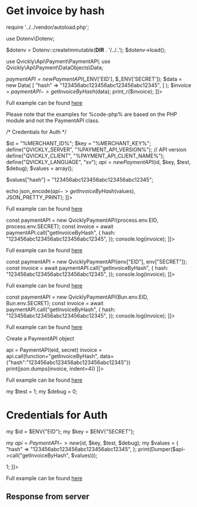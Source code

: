 # Get invoice by hash

<include from="Snippets-PaymentAPI.md" element-id="snippet-header"></include>

<tabs>
    <tab title="%code-json%">
<code-block lang="json">
<![CDATA[
{
    "credentials": {
        "id": "%MERCHANT_ID%",
        "hash": "dad42b0d0bb4c4b0721888e8d4eeeb78d825735387e930fc984828d1a5e362b4a9c271c4db3ca652e72321e99a05f2fbe7e72c722f23678578f51e9b12e3c682",
        "version": "%PAYMENT_API_VERSION%",
        "client": "%PAYMENT_API_CLIENT_NAME%",
        "language": "sv",
        "time": 1714943086.2860212
    },
    "data": {
        "hash": "123456abc123456abc123456abc12345"
    },
    "function": "getInvoiceByHash"
}
]]>
</code-block>
    </tab>

<tab title="%code-php%">
<code-block lang="php">
<![CDATA[
<?php
declare(strict_types=1);

require '../../vendor/autoload.php';

use Dotenv\Dotenv;

$dotenv = Dotenv::createImmutable(__DIR__ . '/../..');
$dotenv->load();

use Qvickly\Api\Payment\PaymentAPI;
use Qvickly\Api\Payment\DataObjects\Data;

$paymentAPI = new PaymentAPI($_ENV['EID'], $_ENV['SECRET']);
$data = new Data(
    [
        "hash" => "123456abc123456abc123456abc12345",
    ]
);
$invoice = $paymentAPI->getInvoiceByHash($data);
print_r($invoice);
]]>
</code-block>

Full example can be found [here](https://github.com/Billmate/qvickly-php-module/blob/main/examples/PaymentAPI/getInvoiceByHash.php)

Please note that the examples for %code-php% are based on the PHP module and not the PaymentAPI class.

</tab>

<tab title="%code-phplegacy%">
<code-block lang="PHP">
<![CDATA[
<?php
include('../PaymentAPI.php');
$test = true;
$debug = false;

/* Credentials for Auth */

$id = "%MERCHANT_ID%";
$key = "%MERCHANT_KEY%";
define("QVICKLY_SERVER", "%PAYMENT_API_VERSION%"); // API version
define("QVICKLY_CLIENT", "%PAYMENT_API_CLIENT_NAME%");
define("QVICKLY_LANGUAGE", "sv");
$api = new PaymentAPI($id, $key, $test, $debug);
$values = array();

$values["hash"] = "123456abc123456abc123456abc12345";

echo json_encode($api->getInvoiceByHash($values), JSON_PRETTY_PRINT);
]]>
</code-block>

Full example can be found [here](https://github.com/Billmate/QvicklyAPISamples/blob/main/PHP.Legacy/examples/getInvoiceByHash.php)

</tab>

<tab title="%code-node%">
<code-block lang="javascript">
<![CDATA[
import { QvicklyPaymentAPI } from "../../PaymentAPI.js";

const paymentAPI = new QvicklyPaymentAPI(process.env.EID, process.env.SECRET);
const invoice = await paymentAPI.call("getInvoiceByHash", {
    hash: "123456abc123456abc123456abc12345",
});
console.log(invoice);
]]>
</code-block>

Full example can be found [here](https://github.com/Billmate/QvicklyAPISamples/blob/main/Node.JS/examples/PaymentAPI/getInvoiceByHash.js)

</tab>

<tab title="%code-deno%">
<code-block lang="javascript">
<![CDATA[
import {QvicklyPaymentAPI, env} from "../../PaymentAPI.ts";

const paymentAPI = new QvicklyPaymentAPI(env["EID"], env["SECRET"]);
const invoice = await paymentAPI.call("getInvoiceByHash", {
    hash: "123456abc123456abc123456abc12345",
});
console.log(invoice);
]]>
</code-block>

Full example can be found [here](https://github.com/Billmate/QvicklyAPISamples/blob/main/Deno/examples/PaymentAPI/getInvoiceByHash.ts)

</tab>

<tab title="%code-bun%">
<code-block lang="javascript">
<![CDATA[
import QvicklyPaymentAPI from "../../PaymentAPI";

const paymentAPI = new QvicklyPaymentAPI(Bun.env.EID, Bun.env.SECRET);
const invoice = await paymentAPI.call("getInvoiceByHash", {
    hash: "123456abc123456abc123456abc12345",
});
console.log(invoice);
]]>
</code-block>

Full example can be found [here](https://github.com/Billmate/QvicklyAPISamples/blob/main/Bun/examples/PaymentAPI/getInvoiceByHash.ts)

</tab>

<tab title="%code-python%">
<code-block lang="Python">
<![CDATA[
from PaymentAPI import PaymentAPI

# Create a PaymentAPI object
api = PaymentAPI(eid, secret)
invoice = api.call(function="getInvoiceByHash", data={"hash":"123456abc123456abc123456abc12345"})
print(json.dumps(invoice, indent=4))
]]>
</code-block>

Full example can be found [here](https://github.com/Billmate/QvicklyAPISamples/blob/main/Python/examples/PaymentAPI/getInvoiceByHash.py)

</tab>

<tab title="%code-perl%">
<code-block lang="perl">
<![CDATA[
#!/usr/bin/perl
use strict;
use warnings;
use JSON::PP;
use Data::Dumper;
use lib '../..';
require "PaymentAPI.pl";
require "LoadEnv.pl";
LoadEnv('../../.env');

my $test = 1;
my $debug = 0;

# Credentials for Auth
my $id = $ENV{"EID"};
my $key = $ENV{"SECRET"};

my $api = PaymentAPI->new($id, $key, $test, $debug);
my $values = {
    "hash" => "123456abc123456abc123456abc12345",
};
print(Dumper($api->call("getInvoiceByHash", $values)));

1;
]]>
</code-block>

Full example can be found [here](https://github.com/Billmate/QvicklyAPISamples/blob/main/Perl/examples/PaymentAPI/getInvoiceByHash.pl)

</tab>

</tabs>

## Response from server
<code-block lang="json">
<![CDATA[
{
    "credentials": {
        "hash": "20510ee95dcae3d7b5241c1e53cb95b479aa05f07e02d24e18c47aa347201042d70c6f773eaae09661553d99dc52eac26c43830a4b6ff54f038c0971002a13bf",
        "logid": 1234567
    },
    "data": {
        "Articles": [
            {
                "artnr": "woo-long-sleeve-tee",
                "title": "Long Sleeve Tee",
                "quantity": "1",
                "aprice": "2500",
                "discount": "0",
                "withouttax": "2500",
                "taxrate": "0"
            },
            {
                "artnr": "woo-hoodie-blue-logo",
                "title": "Hoodie - blue, Yes",
                "quantity": "1",
                "aprice": "4500",
                "discount": "0",
                "withouttax": "4500",
                "taxrate": "0"
            }
        ],
        "Cart": {
            "Total": {
                "withouttax": "7000",
                "tax": "0",
                "rounding": "0",
                "withtax": "7000"
            },
            "Shipping": {
                "withouttax": "0",
                "taxrate": "0"
            },
            "Handling": {
                "withouttax": "0",
                "taxrate": "0"
            }
        },
        "PaymentData": {
            "method": "1",
            "currency": "SEK",
            "country": "SE",
            "language": "sv",
            "autoactivate": "0",
            "orderid": "12345",
            "status": "Pending",
            "paymentid_related": "",
            "accepturl": "https://example.com/?bco_confirm=yes&bco_flow=checkout_redirect&wc_order_id=null",
            "cancelurl": "https://example.com/checkout/",
            "returnmethod": "",
            "callbackurl": "https://example.com/wc-api/BCO_WC_Push/",
            "alladdresses": "",
            "url": "https://api.billmate.se/invoice/12345/123456abc123456abc123456abc12345",
            "number": "123456"
        },
        "apiClient": "MyBillMate:NodeJS:1.0",
        "Customer": {
            "nr": "",
            "pno": "5501010101",
            "Billing": {
                "firstname": "Tess T",
                "lastname": "Persson",
                "type": "person",
                "street": "Testgatan 1",
                "street2": "",
                "zip": "12345",
                "city": "Testingeby",
                "country": "SE",
                "phone": "0700000000",
                "email": "tess.t.persson@example.com"
            },
            "Shipping": {
                "firstname": "",
                "lastname": "",
                "type": "person",
                "street": "",
                "street2": "",
                "zip": "",
                "city": "",
                "country": "",
                "phone": ""
            },
            "companySigner": {
                "pno": ""
            }
        },
        "PaymentInfo": {
            "paymentdate": "2024-05-01",
            "paymentterms": "5",
            "yourreference": "",
            "ourreference": "",
            "projectname": "",
            "deliverymethod": "",
            "deliveryterms": "",
            "invoiceStatus": "",
            "balancedue": "7000"
        },
        "alladdresses": "1",
        "apiLogsid": "1234567",
        "apiVersion": "2.5.0"
    }
}
]]>
</code-block>

<include from="Snippets-Examples.md" element-id="snippet-footer"></include>
